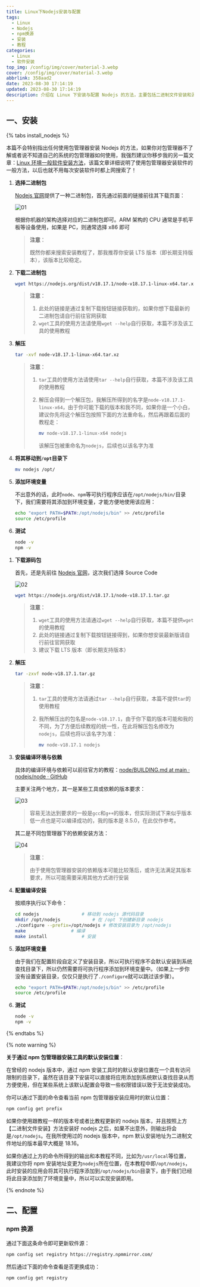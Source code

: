 ```yaml
---
title: Linux下Nodejs安装与配置
tags:
  - Linux
  - Nodejs
  - npm换源
  - 安装
  - 教程
categories:
  - Linux
  - 软件安装
top_img: /config/img/cover/material-3.webp
cover: /config/img/cover/material-3.webp
abbrlink: 358aad2
date: 2023-08-30 17:14:19
updated: 2023-08-30 17:14:19
description: 介绍在 Linux 下安装与配置 Nodejs 的方法，主要包括二进制文件安装和源代码编译安装以及 npm 换源的方法
---
```


## 一、安装

{% tabs install_nodejs %}

<!-- tab 包管理器安装 -->

本篇不会特别指出任何使用包管理器安装 Nodejs 的方法，如果你对包管理器不了解或者说不知道自己的系统的包管理器如何使用，我强烈建议你移步我的另一篇文章：[Linux 环境一般软件安装方法](/posts/9f09e5f1/)，该篇文章详细说明了使用包管理器安装软件的一般方法，以后也就不用每次安装软件时都上网搜索了！

<!-- endtab -->

<!-- tab 二进制文件安装 -->

1. **选择二进制包**

   [Nodejs 官网](https://nodejs.org/en/download)提供了一种二进制包，首先通过前面的链接前往其下载页面：

   ![01](/images/358aad2/01.png)

   根据你机器的架构选择对应的二进制包即可。ARM 架构的 CPU 通常是手机平板等设备使用，如果是 PC，则通常选择 x86 即可

   > **注意**：
   >
   > 既然你都来搜索安装教程了，那我推荐你安装 LTS 版本（即长期支持版本），该版本比较稳定。

2. **下载二进制包**

   ```bash
   wget https://nodejs.org/dist/v18.17.1/node-v18.17.1-linux-x64.tar.xz
   ```

   > **注意**：
   >
   > 1. 此处的链接是通过复制下载按钮链接获取的，如果你想下载最新的二进制包请自行前往官网获取
   > 2. `wget`工具的使用方法请使用`wget --help`自行获取，本篇不涉及该工具的使用教程

3. **解压**

   ```bash
   tar -xvf node-v18.17.1-linux-x64.tar.xz
   ```

   > **注意**：
   >
   > 1. `tar`工具的使用方法请使用`tar --help`自行获取，本篇不涉及该工具的使用教程
   >
   > 2. 解压会得到一个解压包，我解压所得到的名字是`node-v18.17.1-linux-x64`，由于你可能下载的版本和我不同，如果你是一个小白，建议你先将这个解压包按照下面的方法重命名，然后再跟着后面的教程走：
   >
   >    ```bash
   >    mv node-v18.17.1-linux-x64 nodejs
   >    ```
   >
   >    该解压包被重命名为`nodejs`，后续也以该名字为准

4. **将其移动到`/opt`目录下**

   ```bash
   mv nodejs /opt/
   ```

5. **添加环境变量**

   不出意外的话，此时`node`、`npm`等可执行程序应该在`/opt/nodejs/bin/`目录下，我们需要将其添加到环境变量，才能方便地使用该应用：

   ```bash
   echo "export PATH=$PATH:/opt/nodejs/bin" >> /etc/profile
   source /etc/profile
   ```

6. **测试**

   ```bash
   node -v
   npm -v
   ```

<!-- endtab -->

<!-- tab 源码编译安装 -->

1. **下载源码包**

   首先，还是先前往 [Nodejs 官网](https://nodejs.org/en/download)，这次我们选择 Source Code

   ![02](/images/358aad2/02.png)

   ```bash
   wget https://nodejs.org/dist/v18.17.1/node-v18.17.1.tar.gz
   ```

   > **注意**：
   >
   > 1. `wget`工具的使用方法请通过`wget --help`自行获取，本篇不提供`wget`的使用教程
   > 2. 此处的链接通过复制下载按钮链接得到，如果你想安装最新版请自行前往官网获取
   > 3. 建议下载 LTS 版本（即长期支持版本）

2. **解压**

   ```bash
   tar -zxvf node-v18.17.1.tar.gz
   ```

   > **注意**：
   >
   > 1. `tar`工具的使用方法请通过`tar --help`自行获取，本篇不提供`tar`的使用教程
   >
   > 2. 我所解压出的包名是`node-v18.17.1`，由于你下载的版本可能和我的不同，为了方便后续教程的统一性，在此将解压包名修改为`nodejs`，后续也将以该名字为准：
   >
   >    ```bash
   >    mv node-v18.17.1 nodejs
   >    ```

3. **安装编译环境与依赖**

   具体的编译环境与依赖可以前往官方的教程：[node/BUILDING.md at main · nodejs/node · GitHub](https://github.com/nodejs/node/blob/main/BUILDING.md#building-nodejs-on-supported-platforms)

   主要关注两个地方，其一是某些工具或依赖的版本要求：

   ![03](/images/358aad2/03.png)

   > 容易无法达到要求的一般是`gcc`和`g++`的版本，但实际测试下来似乎版本低一点也是可以编译成功的，我的版本是 8.5.0，在此仅作参考。

   其二是不同包管理器下的依赖安装方法：

   ![04](/images/358aad2/04.png)

   > **注意**：
   >
   > 由于使用包管理器安装的依赖版本可能比较落后，或许无法满足其版本要求，所以可能需要采用其他方式进行安装

4. **配置编译安装**

   按顺序执行以下命令：

   ```bash
   cd nodejs				# 移动到 nodejs 源代码目录
   mkdir /opt/nodejs			# 在 /opt 下创建新目录 nodejs
   ./configure --prefix=/opt/nodejs	# 修改安装目录为 /opt/nodejs
   make					# 编译
   make install				# 安装
   ```

5. **添加环境变量**

   由于我们在配置阶段自定义了安装目录，所以可执行程序不会默认安装到系统查找目录下，所以仍然需要将可执行程序添加到环境变量中。（如果上一步你没有设置安装目录，仅仅只是执行了`./configure`就可以跳过该步骤）。

   ```bash
   echo "export PATH=$PATH:/opt/nodejs/bin" >> /etc/profile
   source /etc/profile
   ```

6. **测试**

   ```bash
   node -v
   npm -v
   ```

<!-- endtab -->

{% endtabs %}

{% note warning %}

**关于通过 npm 包管理器安装工具的默认安装位置**：

在曾经的 nodejs 版本中，通过 npm 安装工具时的默认安装位置在一个具有访问限制的目录下，虽然在该目录下安装可以直接将应用添加到系统默认查找目录从而方便使用，但在某些系统上该默认配置会导致一些权限错误以致于无法安装成功。

你可以通过下面的命令查看当前 npm 包管理器安装应用时的默认位置：

```bash
npm config get prefix
```

如果你使用跟教程一样的版本号或者比教程更新的 nodejs 版本，并且按照上方【二进制文件安装】方法安装好 nodejs 之后，如果不出意外，则输出将会是`/opt/nodejs`。在我所使用过的 nodejs 版本中，npm 默认安装地址为二进制文件地址的版本最早大概是 18.16。

如果你通过上方的命令所得到的输出和本教程不同，比如为`/usr/local`等位置，我建议你将 npm 安装地址变更为`nodejs`所在位置，在本教程中即`/opt/nodejs`，此时安装的应用会将其可执行程序添加到`/opt/nodejs/bin`目录下，由于我们已经将此目录添加到了环境变量中，所以可以实现安装即用。

{% endnote %}



## 二、配置

### npm 换源

通过下面这条命令即可更新软件源：

```bash
npm config set registry https://registry.npmmirror.com/
```

然后通过下面的命令查看是否更换成功：

```bash
npm config get registry
```
